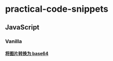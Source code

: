 # practical-code-snippets

## JavaScript

### Vanilla

#### [将图片转换为 base64](JavaScript/Vanilla/convert-image-to-base64)